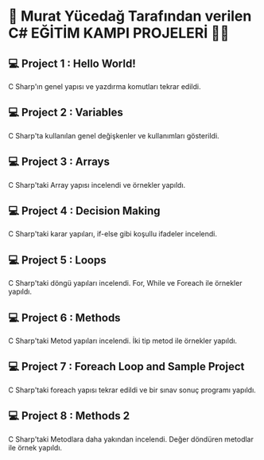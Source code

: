 # 📅 Murat Yücedağ Tarafından verilen C# EĞİTİM KAMPI PROJELERİ 🐦‍🔥

## 💻 Project 1 : Hello World!
C Sharp'ın genel yapısı ve yazdırma komutları tekrar edildi.

## 💻 Project 2 : Variables
C Sharp'ta kullanılan genel değişkenler ve kullanımları gösterildi.

## 💻 Project 3 : Arrays
C Sharp'taki Array yapısı incelendi ve örnekler yapıldı.

## 💻 Project 4 : Decision Making
C Sharp'taki karar yapıları, if-else gibi koşullu ifadeler incelendi.

## 💻 Project 5 : Loops
C Sharp'taki döngü yapıları incelendi. For, While ve Foreach ile örnekler yapıldı.

## 💻 Project 6 : Methods
C Sharp'taki Metod yapıları incelendi. İki tip metod ile örnekler yapıldı.

## 💻 Project 7 : Foreach Loop and Sample Project
C Sharp'taki foreach yapısı tekrar edildi ve bir sınav sonuç programı yapıldı.

## 💻 Project 8 : Methods 2
C Sharp'taki Metodlara daha yakından incelendi. Değer döndüren metodlar ile örnek yapıldı.
